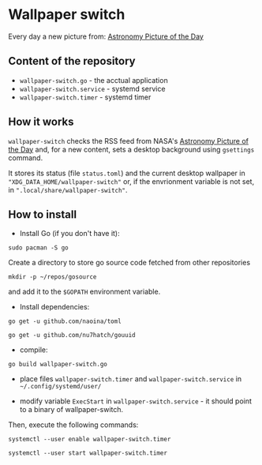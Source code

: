 # Wallpaper switch

Every day a new picture from: [Astronomy Picture of the Day](http://apod.nasa.gov/apod/astropix.html)

## Content of the repository

- `wallpaper-switch.go` - the acctual application
- `wallpaper-switch.service` - systemd service
- `wallpaper-switch.timer` - systemd timer

## How it works

`wallpaper-switch` checks the RSS feed from NASA's [Astronomy Picture of the Day](http://apod.nasa.gov/apod/astropix.html) and, for a new content, sets a desktop background using `gsettings` command.

It stores its status (file `status.toml`) and the current desktop wallpaper in `"XDG_DATA_HOME/wallpaper-switch"` or, if the envrionment variable is not set, in `".local/share/wallpaper-switch"`.

## How to install

- Install Go (if you don't have it):

`sudo pacman -S go`

Create a directory to store go source code fetched from other repositories

`mkdir -p ~/repos/gosource`

and add it to the `$GOPATH` environment variable.

- Install dependencies:

`go get -u github.com/naoina/toml`

`go get -u github.com/nu7hatch/gouuid`

- compile:

`go build wallpaper-switch.go`

- place files `wallpaper-switch.timer` and `wallpaper-switch.service` in `~/.config/systemd/user/`

- modify variable `ExecStart` in `wallpaper-switch.service` - it should point to a binary of wallpaper-switch.

Then, execute the following commands:

`systemctl --user enable wallpaper-switch.timer`

`systemctl --user start wallpaper-switch.timer`
